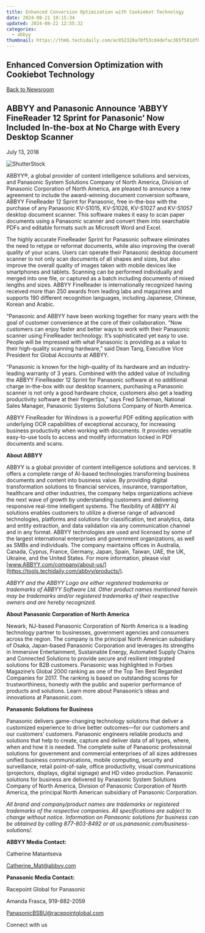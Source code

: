 ```yaml
---
title: Enhanced Conversion Optimization with Cookiebot Technology
date: 2024-08-21 19:15:34
updated: 2024-08-22 12:55:32
categories:
  - abbyy
thumbnail: https://thmb.techidaily.com/ac052320a70f53cd4defac365f581dfb457a1cc20abd20579ee272bb28f0f35e.jpg
---
```


## Enhanced Conversion Optimization with Cookiebot Technology

[Back to Newsroom](https://tools.techidaily.com/abbyy/products/)

## ABBYY and Panasonic Announce ‘ABBYY FineReader 12 Sprint for Panasonic’ Now Included In-the-box at No Charge with Every Desktop Scanner

July 13, 2018

![ShutterStock](https://content.abbyy.com/-/media/project/abbyy/abbyy/branchtemplates/shutterstock_1272462163_1296-x-729.jpg?h=729&iar=0&w=1296)

ABBYY®, a global provider of content intelligence solutions and services, and Panasonic System Solutions Company of North America, Division of Panasonic Corporation of North America, are pleased to announce a new agreement to include the award-winning document conversion software, ABBYY FineReader 12 Sprint for Panasonic, free in-the-box with the purchase of any Panasonic KV-S1015, KV-S1026, KV-S1027 and KV-S1057 desktop document scanner. This software makes it easy to scan paper documents using a Panasonic scanner and convert them into searchable PDFs and editable formats such as Microsoft Word and Excel.

The highly accurate FineReader Sprint for Panasonic software eliminates the need to retype or reformat documents, while also improving the overall quality of your scans. Users can operate their Panasonic desktop document scanner to not only scan documents of all shapes and sizes, but also improve the overall quality of images taken with mobile devices like smartphones and tablets. Scanning can be performed individually and merged into one file, or captured as a batch including documents of mixed lengths and sizes. ABBYY FineReader is internationally recognized having received more than 250 awards from leading labs and magazines and supports 190 different recognition languages, including Japanese, Chinese, Korean and Arabic.

“Panasonic and ABBYY have been working together for many years with the goal of customer convenience at the core of their collaboration. “Now customers can enjoy faster and better ways to work with their Panasonic scanner using FineReader technology. It’s sophisticated yet easy to use. People will be impressed with what Panasonic is providing as a value to their high-quality scanning hardware,” said Dean Tang, Executive Vice President for Global Accounts at ABBYY.

“Panasonic is known for the high-quality of its hardware and an industry-leading warranty of 3 years. Combined with the added value of including the ABBYY FineReader 12 Sprint for Panasonic software at no additional charge in-the-box with our desktop scanners, purchasing a Panasonic scanner is not only a good hardware choice, customers also get a leading productivity software at their fingertips,” says Fred Scherman, National Sales Manager, Panasonic Systems Solutions Company of North America.

ABBYY FineReader for Windows is a powerful PDF editing application with underlying OCR capabilities of exceptional accuracy, for increasing business productivity when working with documents. It provides versatile easy-to-use tools to access and modify information locked in PDF documents and scans.  
  
**About ABBYY** 

ABBYY is a global provider of content intelligence solutions and services. It offers a complete range of AI-based technologies transforming business documents and content into business value. By providing digital transformation solutions to financial services, insurance, transportation, healthcare and other industries, the company helps organizations achieve the next wave of growth by understanding customers and delivering responsive real-time intelligent systems. The flexibility of ABBYY AI solutions enables customers to utilize a diverse range of advanced technologies, platforms and solutions for classification, text analytics, data and entity extraction, and data validation via any communication channel and in any format. ABBYY technologies are used and licensed by some of the largest international enterprises and government organizations, as well as SMBs and individuals. The company maintains offices in Australia, Canada, Cyprus, France, Germany, Japan, Spain, Taiwan, UAE, the UK, Ukraine, and the United States. For more information, please visit [www.ABBYY.com/company/about-us/](https://tools.techidaily.com/abbyy/products/).

_ABBYY and the ABBYY Logo are either registered trademarks or trademarks of ABBYY Software Ltd. Other product names mentioned herein may be trademarks and/or registered trademarks of their respective owners and are hereby recognized._  
  
**About Panasonic Corporation of North America** 

Newark, NJ-based Panasonic Corporation of North America is a leading technology partner to businesses, government agencies and consumers across the region. The company is the principal North American subsidiary of Osaka, Japan-based Panasonic Corporation and leverages its strengths in Immersive Entertainment, Sustainable Energy, Automated Supply Chains and Connected Solutions to provide secure and resilient integrated solutions for B2B customers. Panasonic was highlighted in Forbes Magazine’s Global 2000 ranking as one of the Top Ten Best Regarded Companies for 2017\. The ranking is based on outstanding scores for trustworthiness, honesty with the public and superior performance of products and solutions. Learn more about Panasonic’s ideas and innovations at Panasonic.com.  
  
**Panasonic Solutions for Business** 

Panasonic delivers game-changing technology solutions that deliver a customized experience to drive better outcomes—for our customers and our customers’ customers. Panasonic engineers reliable products and solutions that help to create, capture and deliver data of all types, where, when and how it is needed. The complete suite of Panasonic professional solutions for government and commercial enterprises of all sizes addresses unified business communications, mobile computing, security and surveillance, retail point-of-sale, office productivity, visual communications (projectors, displays, digital signage) and HD video production. Panasonic solutions for business are delivered by Panasonic System Solutions Company of North America, Division of Panasonic Corporation of North America, the principal North American subsidiary of Panasonic Corporation.

_All brand and company/product names are trademarks or registered trademarks of the respective companies. All specifications are subject to change without notice. Information on Panasonic solutions for business can be obtained by calling 877-803-8492 or at us.panasonic.com/business-solutions/._  
  
**ABBYY Media Contact:** 

Catherine Matantseva

[Catherine\_Mat@abbyy.com](https://tools.techidaily.com/abbyy/products/)  
  
**Panasonic Media Contact:**

Racepoint Global for Panasonic

Amanda Frasca, 919-882-2059

PanasonicBSBU@racepointglobal.com

  
Connect with us

<ins class="adsbygoogle"
     style="display:block"
     data-ad-format="autorelaxed"
     data-ad-client="ca-pub-7571918770474297"
     data-ad-slot="1223367746"></ins>



<ins class="adsbygoogle"
     style="display:block"
     data-ad-client="ca-pub-7571918770474297"
     data-ad-slot="8358498916"
     data-ad-format="auto"
     data-full-width-responsive="true"></ins>
